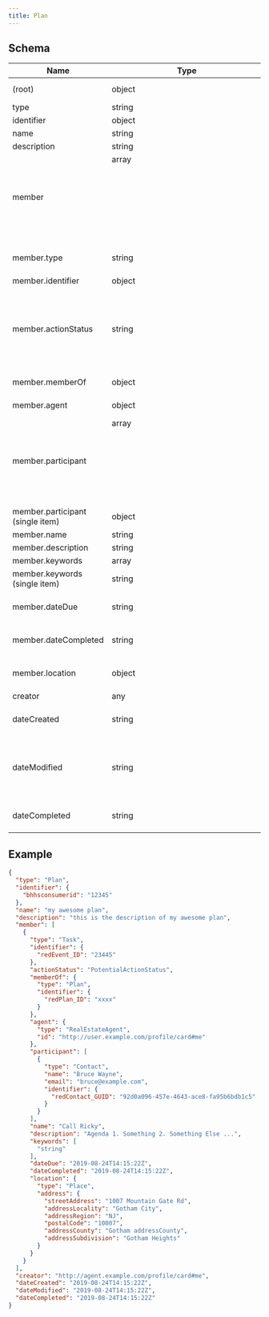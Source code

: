 ```yaml
---
title: Plan
---
```

## Schema

| Name | Type | Description |
|---|---|---|
| (root) | object | a collection of related tasks |
| type | string | const (`"Plan"`)  |
| identifier | object |  1 properties |
| name | string | name of the plan |
| description | string | description of the item |
| member | array<object> | tasks which make up the plan |
| member.type | string | allowed (`"Task"`) The item type (Linked-Data @type) |
| member.identifier | object |  1 properties |
| member.actionStatus | string | allowed (`"CompletedActionStatus"`, `"FailedActionStatus"`, `"ActiveActionStatus"`, `"PotentialActionStatus"`) disposition of the Action at the time of this action message. |
| member.memberOf | object | a plan the task is associated with |
| member.agent | object | the party who completed, or will complete the task |
| member.participant | array<object> | Other co-agents with a direct or indirect interest in the action. |
| member.participant (single item) | object | - |
| member.name | string | name or title |
| member.description | string | task detailed description |
| member.keywords | array<string> | - |
| member.keywords (single item) | string | - |
| member.dateDue | string | the due date-time (ISO 8601 formated) format (`date-time`) |
| member.dateCompleted | string | date the task was completed format (`date-time`) |
| member.location | object | the physical location where an event takes place |
| creator | any | the item creator |
| dateCreated | string | The date on which the item was created. format (`date-time`) |
| dateModified | string | The date on which the item was most recently modified or when the item's entry was modified within a DataFeed. format (`date-time`) |
| dateCompleted | string | The date on which the item was created. format (`date-time`) |

## Example



```json
{
  "type": "Plan",
  "identifier": {
    "bhhsconsumerid": "12345"
  },
  "name": "my awesome plan",
  "description": "this is the description of my awesome plan",
  "member": [
    {
      "type": "Task",
      "identifier": {
        "redEvent_ID": "23445"
      },
      "actionStatus": "PotentialActionStatus",
      "memberOf": {
        "type": "Plan",
        "identifier": {
          "redPlan_ID": "xxxx"
        }
      },
      "agent": {
        "type": "RealEstateAgent",
        "id": "http://user.example.com/profile/card#me"
      },
      "participant": [
        {
          "type": "Contact",
          "name": "Bruce Wayne",
          "email": "bruce@example.com",
          "identifier": {
            "redContact_GUID": "92d0a096-457e-4643-ace8-fa95b6bdb1c5"
          }
        }
      ],
      "name": "Call Ricky",
      "description": "Agenda 1. Something 2. Something Else ...",
      "keywords": [
        "string"
      ],
      "dateDue": "2019-08-24T14:15:22Z",
      "dateCompleted": "2019-08-24T14:15:22Z",
      "location": {
        "type": "Place",
        "address": {
          "streetAddress": "1007 Mountain Gate Rd",
          "addressLocality": "Gotham City",
          "addressRegion": "NJ",
          "postalCode": "10007",
          "addressCounty": "Gotham addressCounty",
          "addressSubdivision": "Gotham Heights"
        }
      }
    }
  ],
  "creator": "http://agent.example.com/profile/card#me",
  "dateCreated": "2019-08-24T14:15:22Z",
  "dateModified": "2019-08-24T14:15:22Z",
  "dateCompleted": "2019-08-24T14:15:22Z"
}
```
